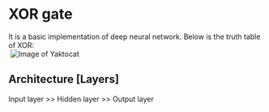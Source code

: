 # XOR gate 

It is a basic implementation of deep neural network. Below is the truth table of XOR:<br/>
&nbsp;![Image of Yaktocat](https://www.electronicshub.org/wp-content/uploads/2015/07/TRUTH-TABLE-1.jpg)


## Architecture [Layers] 
Input layer >> Hidden layer >> Output layer

